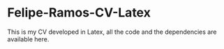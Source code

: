# Felipe-Ramos-CV-Latex
This is my CV developed in Latex, all the code and the dependencies are available here.
